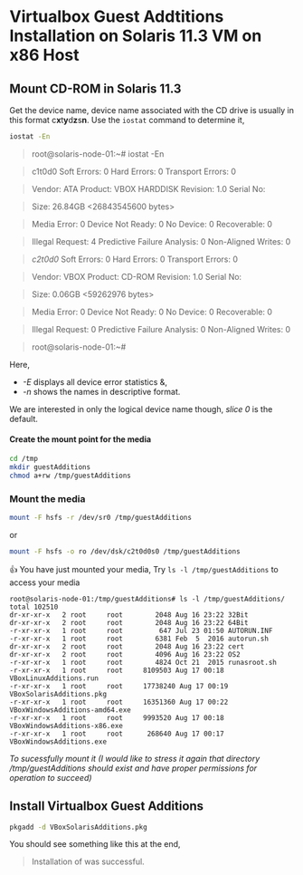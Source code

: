 # Virtualbox Guest Addtitions Installation on Solaris 11.3 VM on x86 Host

## Mount CD-ROM in Solaris 11.3
Get the device name,  device name associated with the CD drive is usually in this format c**x**t**y**d**z**s**n**. Use the `iostat` command to determine it,

```sh
iostat -En
```
> root@solaris-node-01:~# iostat -En

> c1t0d0           Soft Errors: 0 Hard Errors: 0 Transport Errors: 0

> Vendor: ATA      Product: VBOX HARDDISK    Revision: 1.0  Serial No:

> Size: 26.84GB <26843545600 bytes>

> Media Error: 0 Device Not Ready: 0 No Device: 0 Recoverable: 0

> Illegal Request: 4 Predictive Failure Analysis: 0 Non-Aligned Writes: 0

> *c2t0d0*           Soft Errors: 0 Hard Errors: 0 Transport Errors: 0

> Vendor: VBOX     Product: CD-ROM           Revision: 1.0  Serial No:

> Size: 0.06GB <59262976 bytes>

> Media Error: 0 Device Not Ready: 0 No Device: 0 Recoverable: 0

> Illegal Request: 0 Predictive Failure Analysis: 0 Non-Aligned Writes: 0

> root@solaris-node-01:~#

Here, 
 - *-E* displays all device error statistics &,
 - *-n* shows the names in descriptive format.
 
We are interested in only the logical device name though, _slice 0_ is the default.   

#### Create the mount point for the media
```sh
cd /tmp
mkdir guestAdditions
chmod a+rw /tmp/guestAdditions
```

### Mount the media
```sh
mount -F hsfs -r /dev/sr0 /tmp/guestAdditions
```
or
```sh
mount -F hsfs -o ro /dev/dsk/c2t0d0s0 /tmp/guestAdditions
```

:+1: You have just mounted your media, Try `ls -l /tmp/guestAdditions` to access your media

```
root@solaris-node-01:/tmp/guestAdditions# ls -l /tmp/guestAdditions/
total 102510
dr-xr-xr-x   2 root     root        2048 Aug 16 23:22 32Bit
dr-xr-xr-x   2 root     root        2048 Aug 16 23:22 64Bit
-r-xr-xr-x   1 root     root         647 Jul 23 01:50 AUTORUN.INF
-r-xr-xr-x   1 root     root        6381 Feb  5  2016 autorun.sh
dr-xr-xr-x   2 root     root        2048 Aug 16 23:22 cert
dr-xr-xr-x   2 root     root        4096 Aug 16 23:22 OS2
-r-xr-xr-x   1 root     root        4824 Oct 21  2015 runasroot.sh
-r-xr-xr-x   1 root     root     8109503 Aug 17 00:18 VBoxLinuxAdditions.run
-r-xr-xr-x   1 root     root     17738240 Aug 17 00:19 VBoxSolarisAdditions.pkg
-r-xr-xr-x   1 root     root     16351360 Aug 17 00:22 VBoxWindowsAdditions-amd64.exe
-r-xr-xr-x   1 root     root     9993520 Aug 17 00:18 VBoxWindowsAdditions-x86.exe
-r-xr-xr-x   1 root     root      268640 Aug 17 00:17 VBoxWindowsAdditions.exe
```

_To sucessfully mount it (I would like to stress it again that directory /tmp/guestAdditions should exist and have proper permissions for operation to succeed)_

## Install Virtualbox Guest Additions
```sh
pkgadd -d VBoxSolarisAdditions.pkg
```

You should see something like this at the end,

> Installation of <SUNWvboxguest> was successful.

